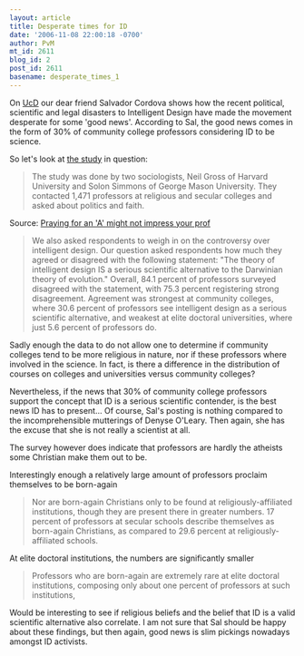 ```yaml
---
layout: article
title: Desperate times for ID
date: '2006-11-08 22:00:18 -0700'
author: PvM
mt_id: 2611
blog_id: 2
post_id: 2611
basename: desperate_times_1
---
```

On [UcD](http://www.uncommondescent.com/archives/1770) our dear friend Salvador Cordova shows how the recent political, scientific and legal disasters to Intelligent Design have made the movement desperate for some 'good news'. According to Sal, the good news comes in the form of 30% of community college professors considering ID to be science.

So let's look at [the study](http://www.wjh.harvard.edu/soc/faculty/gross/religions.pdf) in question:

> The study was done by two sociologists, Neil Gross of Harvard University and Solon Simmons of George Mason University. They contacted 1,471 professors at religious and secular colleges and asked about politics and faith.

Source: [Praying for an 'A' might not impress your prof](http://www.fortwayne.com/mld/newssentinel/living/15959974.htm)

> We also asked respondents to weigh in on the controversy over intelligent design.  Our  question asked respondents how much they agreed or disagreed with the following  statement: "The theory of intelligent design IS a serious scientific alternative to the  Darwinian theory of evolution."  Overall, 84.1 percent of professors surveyed disagreed  with the statement, with 75.3 percent registering strong disagreement.  Agreement was  strongest at community colleges, where 30.6 percent of professors see intelligent design  as a serious scientific alternative, and weakest at elite doctoral universities, where just 5.6 percent of professors do.   

Sadly enough the data to do not allow one to determine if community colleges tend to be more religious in nature, nor if these professors where involved in the science. In fact, is there a difference in the distribution of courses on colleges and universities versus community colleges?

Nevertheless, if the news that 30% of community college professors support the concept that ID is a serious scientific contender, is the best news ID has to present... Of course, Sal's posting is nothing compared to the incomprehensible mutterings of Denyse O'Leary. Then again, she has the excuse that she is not really a scientist at all. 

The survey however does indicate that professors are hardly the atheists some Christian make them out to be. 

Interestingly enough a relatively large amount of professors proclaim themselves to be born-again

>   Nor are born-again Christians only to be found at religiously-affiliated institutions, though they are present  there in greater numbers.  17 percent of professors at secular schools describe themselves as born-again Christians, as compared to 29.6 percent at religiously-affiliated schools.

At elite doctoral institutions, the numbers are significantly smaller

> Professors who are born-again are extremely rare at elite doctoral institutions, composing only about one  percent of professors at such institutions,

Would be interesting to see if religious beliefs and the belief that ID is a valid scientific alternative also correlate. I am not sure that Sal should be happy about these findings, but then again, good news is slim pickings nowadays amongst ID activists.
